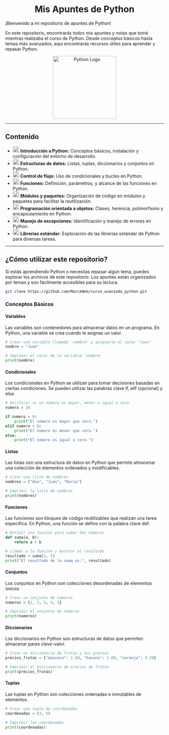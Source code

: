 <h1 align="center">Mis Apuntes de Python</h1>

¡Bienvenido a mi repositorio de apuntes de Python!

En este repositorio, encontrarás todos mis apuntes y notas que tomé mientras realizaba el curso de Python. Desde conceptos básicos hasta temas más avanzados, aquí encontrarás recursos útiles para aprender y repasar Python.

<div align="center">
    <img src="https://upload.wikimedia.org/wikipedia/commons/c/c3/Python-logo-notext.svg" alt="Python Logo" width="200"/>
</div>

---

## Contenido
- <img src="https://api.iconify.design/noto:light-bulb.svg" width="20" style="color:#FBC02D"/> **Introducción a Python:** Conceptos básicos, instalación y configuración del entorno de desarrollo.
- <img src="https://api.iconify.design/noto:light-bulb.svg" width="20" style="color:#FBC02D"/> **Estructuras de datos:** Listas, tuplas, diccionarios y conjuntos en Python.
- <img src="https://api.iconify.design/noto:light-bulb.svg" width="20" style="color:#FBC02D"/> **Control de flujo:** Uso de condicionales y bucles en Python.
- <img src="https://api.iconify.design/noto:light-bulb.svg" width="20" style="color:#FBC02D"/> **Funciones:** Definición, parámetros, y alcance de las funciones en Python.
- <img src="https://api.iconify.design/noto:light-bulb.svg" width="20" style="color:#FBC02D"/> **Módulos y paquetes:** Organización de código en módulos y paquetes para facilitar la reutilización.
- <img src="https://api.iconify.design/noto:light-bulb.svg" width="20" style="color:#FBC02D"/> **Programación orientada a objetos:** Clases, herencia, polimorfismo y encapsulamiento en Python.
- <img src="https://api.iconify.design/noto:light-bulb.svg" width="20" style="color:#FBC02D"/> **Manejo de excepciones:** Identificación y manejo de errores en Python.
- <img src="https://api.iconify.design/noto:light-bulb.svg" width="20" style="color:#FBC02D"/> **Librerías estándar:** Exploración de las librerías estándar de Python para diversas tareas.

---

## ¿Cómo utilizar este repositorio?

Si estás aprendiendo Python o necesitas repasar algún tema, puedes explorar los archivos de este repositorio. Los apuntes están organizados por temas y son fácilmente accesibles para su lectura.
```bash
git clone https://github.com/MarckWeb/curso_avanzado_python.git
```


### Conceptos Básicos

#### Variables

Las variables son contenedores para almacenar datos en un programa. En Python, una variable se crea cuando le asignas un valor.

```python
# Crear una variable llamada 'nombre' y asignarle el valor "Juan"
nombre = "Juan"

# Imprimir el valor de la variable 'nombre'
print(nombre)
```
#### Condicionales

Los condicionales en Python se utilizan para tomar decisiones basadas en ciertas condiciones. Se pueden utilizar las palabras clave if, elif (opcional) y else.

```python
# Verificar si un número es mayor, menor o igual a cero
numero = 10

if numero > 0:
    print("El número es mayor que cero.")
elif numero < 0:
    print("El número es menor que cero.")
else:
    print("El número es igual a cero.")
```

#### Listas

Las listas son una estructura de datos en Python que permite almacenar una colección de elementos ordenados y modificables.

```python
# Crear una lista de nombres
nombres = ["Ana", "Juan", "María"]

# Imprimir la lista de nombres
print(nombres)
```

#### Funciones

Las funciones son bloques de código reutilizables que realizan una tarea específica. En Python, una función se define con la palabra clave def.

```python
# Definir una función para sumar dos números
def suma(a, b):
    return a + b

# Llamar a la función y mostrar el resultado
resultado = suma(3, 5)
print("El resultado de la suma es:", resultado)
```
#### Conjuntos

Los conjuntos en Python son colecciones desordenadas de elementos únicos

```python
# Crear un conjunto de números
numeros = {1, 2, 3, 4, 5}

# Imprimir el conjunto de números
print(numeros)
```
#### Diccionarios

Los diccionarios en Python son estructuras de datos que permiten almacenar pares clave-valor.

```python
# Crear un diccionario de frutas y sus precios
precios_frutas = {"manzana": 2.50, "banana": 1.80, "naranja": 3.20}

# Imprimir el diccionario de precios de frutas
print(precios_frutas)
```

#### Tuplas

Las tuplas en Python son colecciones ordenadas e inmutables de elementos.

```python
# Crear una tupla de coordenadas
coordenadas = (3, 5)

# Imprimir las coordenadas
print(coordenadas)
```





